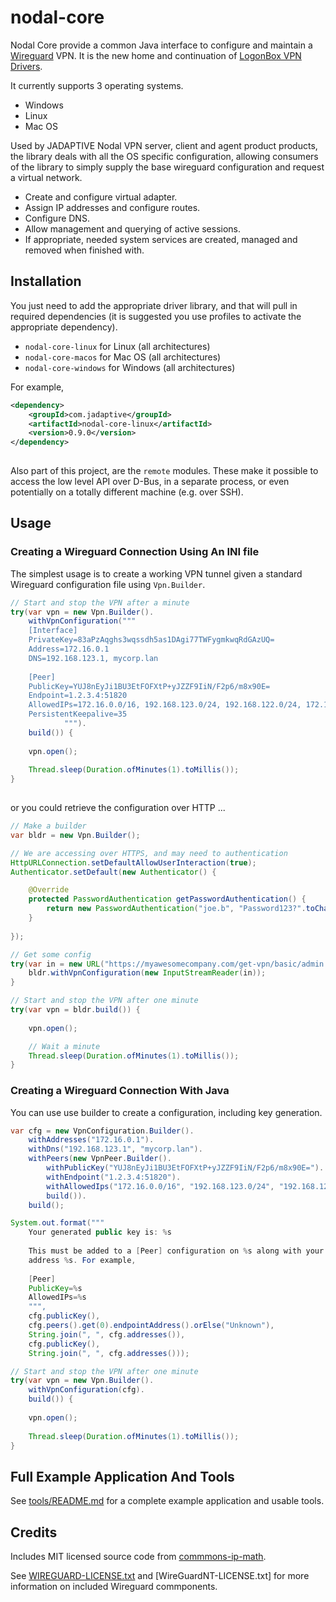 # nodal-core

Nodal Core provide a common Java interface to configure and maintain a [Wireguard](https://www.wireguard.com/) VPN. It is the new home and continuation of [LogonBox VPN Drivers](https://github.com/nervepoint/logonbox-vpn-drivers).

It currently supports 3 operating systems.

 * Windows
 * Linux
 * Mac OS
 
Used by JADAPTIVE Nodal VPN server, client and agent product products, the library deals with all the OS specific configuration, allowing consumers of the library to simply supply the base wireguard configuration
and request a virtual network.

 * Create and configure virtual adapter.
 * Assign IP addresses and configure routes.
 * Configure DNS.
 * Allow management and querying of active sessions.
 * If appropriate, needed system services are created, managed and removed when finished with.  
 
 
## Installation
 
You just need to add the appropriate driver library, and that will pull in required 
dependencies (it is suggested you use profiles to activate the appropriate dependency).

 * `nodal-core-linux` for Linux (all architectures)
 * `nodal-core-macos` for Mac OS (all architectures)
 * `nodal-core-windows` for Windows (all architectures)

For example,

```xml
<dependency>
    <groupId>com.jadaptive</groupId>
    <artifactId>nodal-core-linux</artifactId>
    <version>0.9.0</version>
</dependency>
    
```

Also part of this project, are the `remote` modules. These make it possible to access the low level API over D-Bus, in a separate process, or even potentially on a totally different machine (e.g. over SSH).

## Usage

### Creating a Wireguard Connection Using An INI file

The simplest usage is to create a working VPN tunnel given a standard Wireguard configuration file using `Vpn.Builder`. 

```java
// Start and stop the VPN after a minute
try(var vpn = new Vpn.Builder().
	withVpnConfiguration("""
	[Interface]
	PrivateKey=83aPzAqghs3wqssdh5as1DAgi77TWFygmkwqRdGAzUQ=
	Address=172.16.0.1
	DNS=192.168.123.1, mycorp.lan
	
	[Peer]
	PublicKey=YUJ8nEyJi1BU3EtFOFXtP+yJZZF9IiN/F2p6/m8x90E=
	Endpoint=1.2.3.4:51820
	AllowedIPs=172.16.0.0/16, 192.168.123.0/24, 192.168.122.0/24, 172.17.0.0/16
	PersistentKeepalive=35
			""").
	build()) {
	
	vpn.open();
	
	Thread.sleep(Duration.ofMinutes(1).toMillis());
}
		
```

or you could retrieve the configuration over HTTP ...

```java
// Make a builder
var bldr = new Vpn.Builder();

// We are accessing over HTTPS, and may need to authentication
HttpURLConnection.setDefaultAllowUserInteraction(true);
Authenticator.setDefault(new Authenticator() {

	@Override
	protected PasswordAuthentication getPasswordAuthentication() {
		return new PasswordAuthentication("joe.b", "Password123?".toCharArray());
	}
	
});

// Get some config
try(var in = new URL("https://myawesomecompany.com/get-vpn/basic/admin.wg.conf").openStream()) {
	bldr.withVpnConfiguration(new InputStreamReader(in));
}

// Start and stop the VPN after one minute
try(var vpn = bldr.build()) {
	
	vpn.open();

	// Wait a minute
	Thread.sleep(Duration.ofMinutes(1).toMillis());
}
```

### Creating a Wireguard Connection With Java

You can use use builder to create a configuration, including key generation. 

```java
var cfg = new VpnConfiguration.Builder().
	withAddresses("172.16.0.1").
	withDns("192.168.123.1", "mycorp.lan").
	withPeers(new VpnPeer.Builder().
		withPublicKey("YUJ8nEyJi1BU3EtFOFXtP+yJZZF9IiN/F2p6/m8x90E=").
		withEndpoint("1.2.3.4:51820").
		withAllowedIps("172.16.0.0/16", "192.168.123.0/24", "192.168.122.0/24", "172.17.0.0/16").
		build()).
	build();

System.out.format("""
	Your generated public key is: %s
	
	This must be added to a [Peer] configuration on %s along with your requested IP
	address %s. For example,
	
	[Peer]
	PublicKey=%s
	AllowedIPs=%s
	""", 
	cfg.publicKey(), 
	cfg.peers().get(0).endpointAddress().orElse("Unknown"),
 	String.join(", ", cfg.addresses()),
 	cfg.publicKey(),
 	String.join(", ", cfg.addresses()));

// Start and stop the VPN after one minute
try(var vpn = new Vpn.Builder().
	withVpnConfiguration(cfg).
	build()) {
	
	vpn.open();
	
	Thread.sleep(Duration.ofMinutes(1).toMillis());
}
```

## Full Example Application And Tools

See [tools/README.md](tools/README.md) for a complete example application and usable tools.

## Credits

Includes MIT licensed source code from [commmons-ip-math](https://github.com/jgonian/commons-ip-math). 

See [WIREGUARD-LICENSE.txt](WIREGUARD-LICENSE.txt) and [WireGuardNT-LICENSE.txt] for more information on included Wireguard commponents.